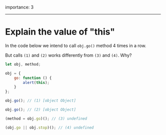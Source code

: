 importance: 3

---

# Explain the value of "this"

In the code below we intend to call `obj.go()` method 4 times in a row.

But calls `(1)` and `(2)` works differently from `(3)` and `(4)`. Why?

```js run no-beautify
let obj, method;

obj = {
    go: function () {
        alert(this);
    }
};

obj.go(); // (1) [object Object]

obj.go(); // (2) [object Object]

(method = obj.go)(); // (3) undefined

(obj.go || obj.stop)(); // (4) undefined
```
